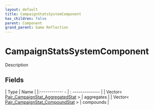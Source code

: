 ```yaml
---
layout: default
title: CampaignStatsSystemComponent
has_children: false
parent: Component
grand_parent: Game Reflection
---
```

# CampaignStatsSystemComponent
Description 

## Fields
| Type | Name |
|:------------ - | : -------------- |
| Vector< [Pair_CampaignStat_AggregatedStat](game-reflection/classes/pair__campaign_stat__aggregated_stat.md) > | aggregates |
| Vector< [Pair_CampaignStat_CompoundStat](game-reflection/classes/pair__campaign_stat__compound_stat.md) > | compounds |
